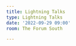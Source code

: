 ```yaml
---
title: Lightning Talks
type: Lightning Talks
date: '2022-09-29 09:00'
room: The Forum South

---
```

